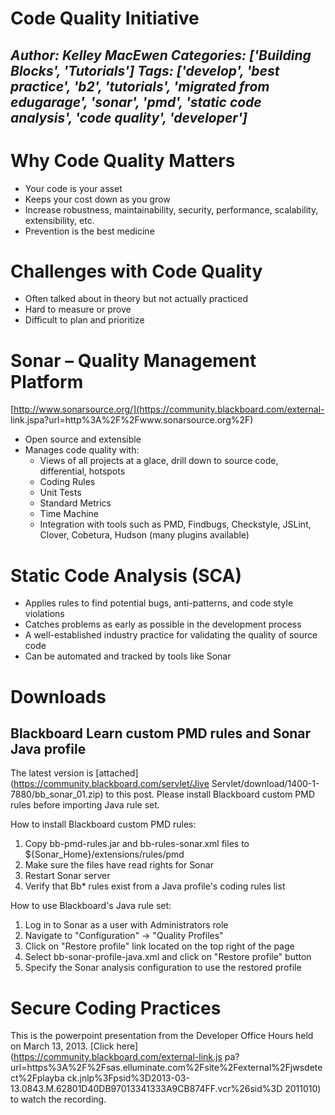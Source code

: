 # Code Quality Initiative
*Author: Kelley MacEwen*
*Categories: ['Building Blocks', 'Tutorials']*
*Tags: ['develop', 'best practice', 'b2', 'tutorials', 'migrated from edugarage', 'sonar', 'pmd', 'static code analysis', 'code quality', 'developer']*
---
# Why Code Quality Matters

  * Your code is your asset
  * Keeps your cost down as you grow
  * Increase robustness, maintainability, security, performance, scalability, extensibility, etc.
  * Prevention is the best medicine

# Challenges with Code Quality

  * Often talked about in theory but not actually practiced
  * Hard to measure or prove
  * Difficult to plan and prioritize

# Sonar – Quality Management Platform

[http://www.sonarsource.org/](https://community.blackboard.com/external-
link.jspa?url=http%3A%2F%2Fwww.sonarsource.org%2F)

  * Open source and extensible
  * Manages code quality with:
    * Views of all projects at a glace, drill down to source code, differential, hotspots
    * Coding Rules
    * Unit Tests
    * Standard Metrics
    * Time Machine
    * Integration with tools such as PMD, Findbugs, Checkstyle, JSLint, Clover, Cobetura, Hudson (many plugins available)

# Static Code Analysis (SCA)

  * Applies rules to find potential bugs, anti-patterns, and code style violations
  * Catches problems as early as possible in the development process
  * A well-established industry practice for validating the quality of source code
  * Can be automated and tracked by tools like Sonar

# Downloads

## Blackboard Learn custom PMD rules and Sonar Java profile

The latest version is [attached](https://community.blackboard.com/servlet/Jive
Servlet/download/1400-1-7880/bb_sonar_01.zip) to this post. Please install
Blackboard custom PMD rules before importing Java rule set.

How to install Blackboard custom PMD rules:

  1. Copy bb-pmd-rules.jar and bb-rules-sonar.xml files to ${Sonar_Home}/extensions/rules/pmd
  2. Make sure the files have read rights for Sonar
  3. Restart Sonar server
  4. Verify that Bb* rules exist from a Java profile's coding rules list

How to use Blackboard's Java rule set:

  1. Log in to Sonar as a user with Administrators role
  2. Navigate to "Configuration" -> "Quality Profiles"
  3. Click on "Restore profile" link located on the top right of the page
  4. Select bb-sonar-profile-java.xml and click on "Restore profile" button
  5. Specify the Sonar analysis configuration to use the restored profile

# Secure Coding Practices

This is the powerpoint presentation from the Developer Office Hours held on
March 13, 2013. [Click here](https://community.blackboard.com/external-link.js
pa?url=https%3A%2F%2Fsas.elluminate.com%2Fsite%2Fexternal%2Fjwsdetect%2Fplayba
ck.jnlp%3Fpsid%3D2013-03-13.0843.M.62801D40DB97013341333A9CB874FF.vcr%26sid%3D
2011010) to watch the recording.

